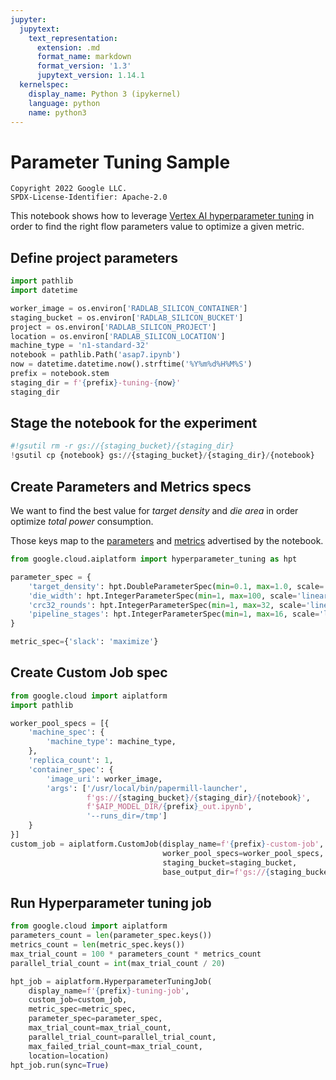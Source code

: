 ```yaml
---
jupyter:
  jupytext:
    text_representation:
      extension: .md
      format_name: markdown
      format_version: '1.3'
      jupytext_version: 1.14.1
  kernelspec:
    display_name: Python 3 (ipykernel)
    language: python
    name: python3
---
```


<!-- #region tags=[] -->
# Parameter Tuning Sample

```
Copyright 2022 Google LLC.
SPDX-License-Identifier: Apache-2.0
```

This notebook shows how to leverage [Vertex AI hyperparameter tuning](https://cloud.google.com/vertex-ai/docs/training/hyperparameter-tuning-overview) in order to find the right flow parameters value to optimize a given metric.
<!-- #endregion -->

<!-- #region tags=[] -->
## Define project parameters
<!-- #endregion -->

```python tags=["parameters"]
import pathlib
import datetime

worker_image = os.environ['RADLAB_SILICON_CONTAINER']
staging_bucket = os.environ['RADLAB_SILICON_BUCKET']
project = os.environ['RADLAB_SILICON_PROJECT']
location = os.environ['RADLAB_SILICON_LOCATION']
machine_type = 'n1-standard-32'
notebook = pathlib.Path('asap7.ipynb')
now = datetime.datetime.now().strftime('%Y%m%d%H%M%S')
prefix = notebook.stem
staging_dir = f'{prefix}-tuning-{now}'
staging_dir
```

## Stage the notebook for the experiment

```python tags=[]
#!gsutil rm -r gs://{staging_bucket}/{staging_dir}
!gsutil cp {notebook} gs://{staging_bucket}/{staging_dir}/{notebook}
```

## Create Parameters and Metrics specs

We want to find the best value for *target density* and *die area* in order optimize *total power* consumption.

Those keys map to the [parameters](https://papermill.readthedocs.io/en/latest/usage-parameterize.html) and [metrics](https://github.com/GoogleCloudPlatform/cloudml-hypertune) advertised by the notebook.

```python tags=[]
from google.cloud.aiplatform import hyperparameter_tuning as hpt

parameter_spec = {
    'target_density': hpt.DoubleParameterSpec(min=0.1, max=1.0, scale='linear'),
    'die_width': hpt.IntegerParameterSpec(min=1, max=100, scale='linear'),
    'crc32_rounds': hpt.IntegerParameterSpec(min=1, max=32, scale='linear'),
    'pipeline_stages': hpt.IntegerParameterSpec(min=1, max=16, scale='linear'),
}

metric_spec={'slack': 'maximize'}
```

## Create Custom Job spec

```python tags=[]
from google.cloud import aiplatform
import pathlib

worker_pool_specs = [{
    'machine_spec': {
        'machine_type': machine_type,
    },
    'replica_count': 1,
    'container_spec': {
        'image_uri': worker_image,
        'args': ['/usr/local/bin/papermill-launcher', 
                 f'gs://{staging_bucket}/{staging_dir}/{notebook}',
                 f'$AIP_MODEL_DIR/{prefix}_out.ipynb',
                 '--runs_dir=/tmp']
    }
}]
custom_job = aiplatform.CustomJob(display_name=f'{prefix}-custom-job',
                                  worker_pool_specs=worker_pool_specs,
                                  staging_bucket=staging_bucket,
                                  base_output_dir=f'gs://{staging_bucket}/{staging_dir}')
```

## Run Hyperparameter tuning job

```python tags=[]
from google.cloud import aiplatform
parameters_count = len(parameter_spec.keys())
metrics_count = len(metric_spec.keys())
max_trial_count = 100 * parameters_count * metrics_count
parallel_trial_count = int(max_trial_count / 20)

hpt_job = aiplatform.HyperparameterTuningJob(
    display_name=f'{prefix}-tuning-job',
    custom_job=custom_job,
    metric_spec=metric_spec,
    parameter_spec=parameter_spec,
    max_trial_count=max_trial_count,
    parallel_trial_count=parallel_trial_count,
    max_failed_trial_count=max_trial_count,
    location=location)
hpt_job.run(sync=True)
```
